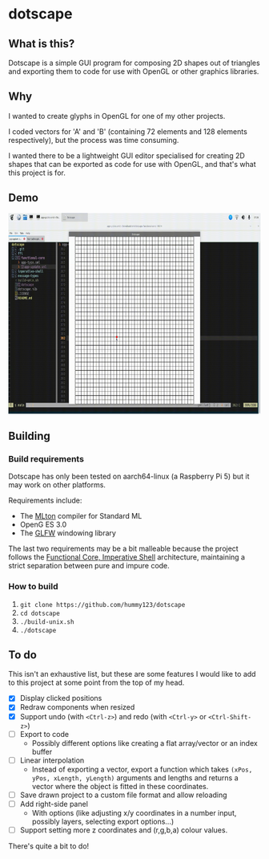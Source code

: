 # dotscape

## What is this?

Dotscape is a simple GUI program for composing 2D shapes out of triangles and exporting them to code for use with OpenGL or other graphics libraries.

## Why

I wanted to create glyphs in OpenGL for one of my other projects. 

I coded vectors for 'A' and 'B' (containing 72 elements and 128 elements respectively), but the process was time consuming. 

I wanted there to be a lightweight GUI editor specialised for creating 2D shapes that can be exported as code for use with OpenGL, and that's what this project is for.

## Demo

<p align="center">
<img src="images/anim.gif" height="400px"/>
</p>

## Building

### Build requirements

Dotscape has only been tested on aarch64-linux (a Raspberry Pi 5) but it may work on other platforms.

Requirements include:

- The [MLton](https://github.com/mlton/mlton) compiler for Standard ML
- OpenG ES 3.0
- The [GLFW](https://github.com/glfw/glfw) windowing library

The last two requirements may be a bit malleable because the project follows the [Functional Core, Imperative Shell](https://hummy123.github.io/2024/06/20/Functional-Core,-Imperative-Shell.html) architecture, maintaining a strict separation between pure and impure code.

### How to build

1. `git clone https://github.com/hummy123/dotscape`
2. `cd dotscape`
3. `./build-unix.sh`
4. `./dotscape`

## To do

This isn't an exhaustive list, but these are some features I would like to add to this project at some point from the top of my head.

- [x] Display clicked positions
- [x] Redraw components when resized
- [x] Support undo (with `<Ctrl-z>`) and redo (with `<Ctrl-y>` or `<Ctrl-Shift-z>`)
- [ ] Export to code 
  - Possibly different options like creating a flat array/vector or an index buffer
- [ ] Linear interpolation 
  - Instead of exporting a vector, export a function which takes `(xPos, yPos, xLength, yLength)` arguments and lengths and returns a vector where the object is fitted in these coordinates.
- [ ] Save drawn project to a custom file format and allow reloading
- [ ] Add right-side panel 
  - With options (like adjusting x/y coordinates in a number input, possibly layers, selecting export options...)
- [ ] Support setting more z coordinates and (r,g,b,a) colour values.

There's quite a bit to do!
